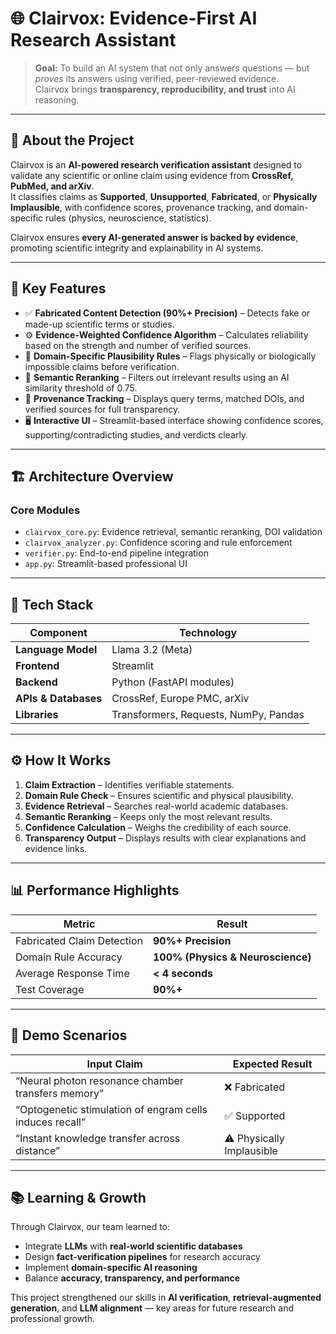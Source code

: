 # 🌐 Clairvox: Evidence-First AI Research Assistant

> **Goal:** To build an AI system that not only answers questions — but *proves* its answers using verified, peer-reviewed evidence.  
> Clairvox brings **transparency, reproducibility, and trust** into AI reasoning.

---

## 🚀 About the Project

Clairvox is an **AI-powered research verification assistant** designed to validate any scientific or online claim using evidence from **CrossRef, PubMed, and arXiv**.  
It classifies claims as **Supported**, **Unsupported**, **Fabricated**, or **Physically Implausible**, with confidence scores, provenance tracking, and domain-specific rules (physics, neuroscience, statistics).  

Clairvox ensures **every AI-generated answer is backed by evidence**, promoting scientific integrity and explainability in AI systems.

---

## 🧠 Key Features

- ✅ **Fabricated Content Detection (90%+ Precision)** – Detects fake or made-up scientific terms or studies.  
- ⚙️ **Evidence-Weighted Confidence Algorithm** – Calculates reliability based on the strength and number of verified sources.  
- 🔬 **Domain-Specific Plausibility Rules** – Flags physically or biologically impossible claims before verification.  
- 🧩 **Semantic Reranking** – Filters out irrelevant results using an AI similarity threshold of 0.75.  
- 🔗 **Provenance Tracking** – Displays query terms, matched DOIs, and verified sources for full transparency.  
- 🖥️ **Interactive UI** – Streamlit-based interface showing confidence scores, supporting/contradicting studies, and verdicts clearly.

---

## 🏗️ Architecture Overview


### **Core Modules**
- `clairvox_core.py`: Evidence retrieval, semantic reranking, DOI validation  
- `clairvox_analyzer.py`: Confidence scoring and rule enforcement  
- `verifier.py`: End-to-end pipeline integration  
- `app.py`: Streamlit-based professional UI  

---

## 🧩 Tech Stack

| Component | Technology |
|------------|-------------|
| **Language Model** | Llama 3.2 (Meta) |
| **Frontend** | Streamlit |
| **Backend** | Python (FastAPI modules) |
| **APIs & Databases** | CrossRef, Europe PMC, arXiv |
| **Libraries** | Transformers, Requests, NumPy, Pandas |

---

## ⚙️ How It Works

1. **Claim Extraction** – Identifies verifiable statements.  
2. **Domain Rule Check** – Ensures scientific and physical plausibility.  
3. **Evidence Retrieval** – Searches real-world academic databases.  
4. **Semantic Reranking** – Keeps only the most relevant results.  
5. **Confidence Calculation** – Weighs the credibility of each source.  
6. **Transparency Output** – Displays results with clear explanations and evidence links.  

---

## 📊 Performance Highlights

| Metric | Result |
|--------|--------|
| Fabricated Claim Detection | **90%+ Precision** |
| Domain Rule Accuracy | **100% (Physics & Neuroscience)** |
| Average Response Time | **< 4 seconds** |
| Test Coverage | **90%+** |

---

## 🎯 Demo Scenarios

| Input Claim | Expected Result |
|--------------|----------------|
| “Neural photon resonance chamber transfers memory” | ❌ Fabricated |
| “Optogenetic stimulation of engram cells induces recall” | ✅ Supported |
| “Instant knowledge transfer across distance” | ⚠️ Physically Implausible |

---

## 📚 Learning & Growth

Through Clairvox, our team learned to:
- Integrate **LLMs** with **real-world scientific databases**  
- Design **fact-verification pipelines** for research accuracy  
- Implement **domain-specific AI reasoning**  
- Balance **accuracy, transparency, and performance**  

This project strengthened our skills in **AI verification**, **retrieval-augmented generation**, and **LLM alignment** — key areas for future research and professional growth.


 
 

